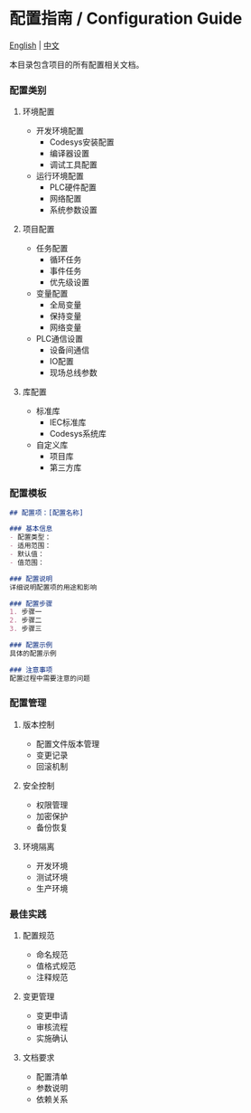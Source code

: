 # 配置指南 / Configuration Guide

[English](./README_EN.md) | [中文](./README_CN.md)

本目录包含项目的所有配置相关文档。

### 配置类别
1. 环境配置
   - 开发环境配置
     * Codesys安装配置
     * 编译器设置
     * 调试工具配置
   - 运行环境配置
     * PLC硬件配置
     * 网络配置
     * 系统参数设置

2. 项目配置
   - 任务配置
     * 循环任务
     * 事件任务
     * 优先级设置
   - 变量配置
     * 全局变量
     * 保持变量
     * 网络变量
   - PLC通信设置
     * 设备间通信
     * IO配置
     * 现场总线参数

3. 库配置
   - 标准库
     * IEC标准库
     * Codesys系统库
   - 自定义库
     * 项目库
     * 第三方库

### 配置模板
```markdown
## 配置项：[配置名称]

### 基本信息
- 配置类型：
- 适用范围：
- 默认值：
- 值范围：

### 配置说明
详细说明配置项的用途和影响

### 配置步骤
1. 步骤一
2. 步骤二
3. 步骤三

### 配置示例
具体的配置示例

### 注意事项
配置过程中需要注意的问题
```

### 配置管理
1. 版本控制
   - 配置文件版本管理
   - 变更记录
   - 回滚机制

2. 安全控制
   - 权限管理
   - 加密保护
   - 备份恢复

3. 环境隔离
   - 开发环境
   - 测试环境
   - 生产环境

### 最佳实践
1. 配置规范
   - 命名规范
   - 值格式规范
   - 注释规范

2. 变更管理
   - 变更申请
   - 审核流程
   - 实施确认

3. 文档要求
   - 配置清单
   - 参数说明
   - 依赖关系
